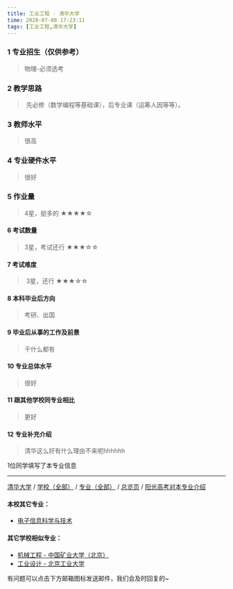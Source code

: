 ```yaml
---
title: 工业工程 - 清华大学
time: 2020-07-08 17:23:11
tags: [工业工程,清华大学]
---
```

### 1 专业招生（仅供参考）  
> 物理-必须选考

### 2 教学思路
> 先必修（数学编程等基础课），后专业课（运筹人因等等）。


### 3 教师水平
> 很高

### 4 专业硬件水平
> 很好

### 5 作业量
>4星，挺多的
★★★★☆

#### 6 考试数量
>3星，考试还行
★★★☆☆

#### 7 考试难度
> 3星，还行
★★★☆☆

#### 8 本科毕业后方向
> 考研、出国

#### 9 毕业后从事的工作及前景
> 干什么都有

#### 10 专业总体水平
> 很好

#### 11 跟其他学校同专业相比
> 更好

#### 12 专业补充介绍
> 清华这么好有什么理由不来呢hhhhhh

1位同学填写了本专业信息

***
[清华大学](https://univgo.github.io/2020/07/08/清华大学) / [学校（全部）](https://univgo.github.io/2020/07/09/学校汇总页)  / [专业（全部）](https://univgo.github.io/2020/07/09/专业汇总页) / [总览页](https://univgo.github.io/2020/07/09/总览) / [阳光高考对本专业介绍](http://gaokao.chsi.com.cn/sch/zyk/view.do?schId=73394526&specId=73385244
)

#### 本校其它专业：
- [电子信息科学与技术](https://univgo.github.io/2020/07/08/电子信息科学与技术%20-%20清华大学)

#### 其它学校相似专业：
- [机械工程 - 中国矿业大学（北京）](https://univgo.github.io/2020/07/08/机械工程%20-%20中国矿业大学(北京))
- [工业设计 - 北京工业大学](https://univgo.github.io/2020/07/08/工业设计%20-%20北京工业大学)

有问题可以点击下方邮箱图标发送邮件，我们会及时回复的~